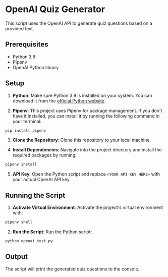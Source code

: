 # OpenAI Quiz Generator

This script uses the OpenAI API to generate quiz questions based on a provided text.

## Prerequisites

- Python 3.9
- Pipenv
- OpenAI Python library

## Setup

1. **Python**: Make sure Python 3.9 is installed on your system. You can download it from the [official Python website](https://www.python.org/downloads/).

2. **Pipenv**: This project uses Pipenv for package management. If you don't have it installed, you can install it by running the following command in your terminal:

```bash
pip install pipenv
```

3. **Clone the Repository**: Clone this repository to your local machine.

4. **Install Dependencies**: Navigate into the project directory and install the required packages by running:

```bash
pipenv install
```

5. **API Key**: Open the Python script and replace `<YOUR API KEY HERE>` with your actual OpenAI API key.

## Running the Script

1. **Activate Virtual Environment**: Activate the project's virtual environment with:

```bash
pipenv shell
```

2. **Run the Script**: Run the Python script:

```bash
python openai_test.py
```

## Output

The script will print the generated quiz questions to the console.
